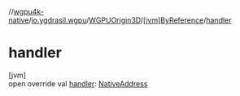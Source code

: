 //[wgpu4k-native](../../../../index.md)/[io.ygdrasil.wgpu](../../index.md)/[WGPUOrigin3D](../index.md)/[[jvm]ByReference](index.md)/[handler](handler.md)

# handler

[jvm]\
open override val [handler](handler.md): [NativeAddress](../../../ffi/-native-address/index.md)